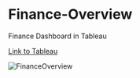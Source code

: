 # Finance-Overview
Finance Dashboard in Tableau

[Link to Tableau](https://public.tableau.com/app/profile/sajal.jain4190/viz/FinanceOverview_16555682527360/Dashboard2)

![FinanceOverview](https://user-images.githubusercontent.com/106689439/212522978-b1f88d45-c21f-4e1a-a548-f12da29ed65b.jpg)

